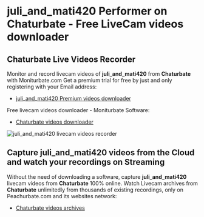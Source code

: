 # juli_and_mati420 Performer on Chaturbate - Free LiveCam videos downloader

## Chaturbate Live Videos Recorder

Monitor and record livecam videos of **juli_and_mati420** from **Chaturbate** with Moniturbate.com
Get a premium trial for free by just and only registering with your Email address:
* [juli_and_mati420 Premium videos downloader](https://moniturbate.com/request-demo-licence-key.html)

Free livecam videos downloader - Moniturbate Software:
* [Chaturbate videos downloader](https://moniturbate.com/moniturbate-download-software.html)

![juli_and_mati420 livecam videos recorder](https://peachurnet.com/templates/moniturbate-software.png)


## Capture juli_and_mati420 videos from the Cloud and watch your recordings on Streaming

Without the need of downloading a software, capture **juli_and_mati420** livecam videos from **Chaturbate** 100% online.
Watch Livecam archives from **Chaturbate** unlimitedly from thousands of existing recordings, only on Peachurbate.com and its websites network:
* [Chaturbate videos archives](https://peachurnet.com/)